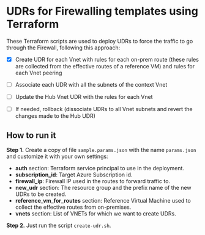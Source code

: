 # UDRs for Firewalling templates using Terraform

These Terraform scripts are used to deploy UDRs to force the traffic to go through the Firewall, following this approach:

- [x] Create UDR for each Vnet with rules for each on-prem route (these rules are collected from the effective routes of a reference VM) and rules for each Vnet peering
- [ ] Associate each UDR with all the subnets of the context Vnet
- [ ] Update the Hub Vnet UDR with the rules for each Vnet
- [ ] If needed, rollback (dissociate UDRs to all Vnet subnets and revert the changes made to the Hub UDR)


## How to run it

**Step 1.** Create a copy of file `sample.params.json` with the name `params.json` and customize it with your own settings:
- **auth** section: Terraform service principal to use in the deployment.
- **subscription_id**: Target Azure Subscription id.
- **firewall_ip**: Firewall IP used in the routes to forward traffic to.
- **new_udr** section: The resource group and the prefix name of the new UDRs to be created.
- **reference_vm_for_routes** section: Reference Virtual Machine used to collect the effective routes from on-premises.
- **vnets** section: List of VNETs for which we want to create UDRs.

**Step 2.** Just run the script `create-udr.sh`.

